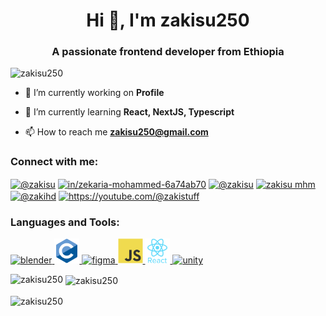 <h1 align="center">Hi 👋, I'm zakisu250</h1>
<h3 align="center">A passionate frontend developer from Ethiopia</h3>

<p align="left"> <img src="https://komarev.com/ghpvc/?username=zakisu250&label=Profile%20views&color=0e75b6&style=flat" alt="zakisu250" /> </p>

- 🔭 I’m currently working on **Profile**

- 🌱 I’m currently learning **React, NextJS, Typescript**

- 📫 How to reach me **zakisu250@gmail.com**

<h3 align="left">Connect with me:</h3>
<p align="left">
<a href="https://twitter.com/@zakisu" target="blank"><img align="center" src="https://raw.githubusercontent.com/rahuldkjain/github-profile-readme-generator/master/src/images/icons/Social/twitter.svg" alt="@zakisu" height="30" width="40" /></a>
<a href="https://linkedin.com/in/in/zekaria-mohammed-6a74ab70" target="blank"><img align="center" src="https://raw.githubusercontent.com/rahuldkjain/github-profile-readme-generator/master/src/images/icons/Social/linked-in-alt.svg" alt="in/zekaria-mohammed-6a74ab70" height="30" width="40" /></a>
<a href="https://instagram.com/@zakisu" target="blank"><img align="center" src="https://raw.githubusercontent.com/rahuldkjain/github-profile-readme-generator/master/src/images/icons/Social/instagram.svg" alt="@zakisu" height="30" width="40" /></a>
<a href="https://www.behance.net/zakisu mhm" target="blank"><img align="center" src="https://raw.githubusercontent.com/rahuldkjain/github-profile-readme-generator/master/src/images/icons/Social/behance.svg" alt="zakisu mhm" height="30" width="40" /></a>
<a href="https://medium.com/@zakihd" target="blank"><img align="center" src="https://raw.githubusercontent.com/rahuldkjain/github-profile-readme-generator/master/src/images/icons/Social/medium.svg" alt="@zakihd" height="30" width="40" /></a>
<a href="https://www.youtube.com/c/https://youtube.com/@zakistuff" target="blank"><img align="center" src="https://raw.githubusercontent.com/rahuldkjain/github-profile-readme-generator/master/src/images/icons/Social/youtube.svg" alt="https://youtube.com/@zakistuff" height="30" width="40" /></a>
</p>

<h3 align="left">Languages and Tools:</h3>
<p align="left"> <a href="https://www.blender.org/" target="_blank" rel="noreferrer"> <img src="https://download.blender.org/branding/community/blender_community_badge_white.svg" alt="blender" width="40" height="40"/> </a> <a href="https://www.cprogramming.com/" target="_blank" rel="noreferrer"> <img src="https://raw.githubusercontent.com/devicons/devicon/master/icons/c/c-original.svg" alt="c" width="40" height="40"/> </a> <a href="https://www.figma.com/" target="_blank" rel="noreferrer"> <img src="https://www.vectorlogo.zone/logos/figma/figma-icon.svg" alt="figma" width="40" height="40"/> </a> <a href="https://developer.mozilla.org/en-US/docs/Web/JavaScript" target="_blank" rel="noreferrer"> <img src="https://raw.githubusercontent.com/devicons/devicon/master/icons/javascript/javascript-original.svg" alt="javascript" width="40" height="40"/> </a> <a href="https://reactjs.org/" target="_blank" rel="noreferrer"> <img src="https://raw.githubusercontent.com/devicons/devicon/master/icons/react/react-original-wordmark.svg" alt="react" width="40" height="40"/> </a> <a href="https://unity.com/" target="_blank" rel="noreferrer"> <img src="https://www.vectorlogo.zone/logos/unity3d/unity3d-icon.svg" alt="unity" width="40" height="40"/> </a> </p>

<p><img align="left" src="https://github-readme-stats.vercel.app/api/top-langs?username=zakisu250&show_icons=true&locale=en&layout=compact" alt="zakisu250" /></p>

<p>&nbsp;<img align="center" src="https://github-readme-stats.vercel.app/api?username=zakisu250&show_icons=true&locale=en" alt="zakisu250" /></p>

<p><img align="center" src="https://github-readme-streak-stats.herokuapp.com/?user=zakisu250&" alt="zakisu250" /></p>

